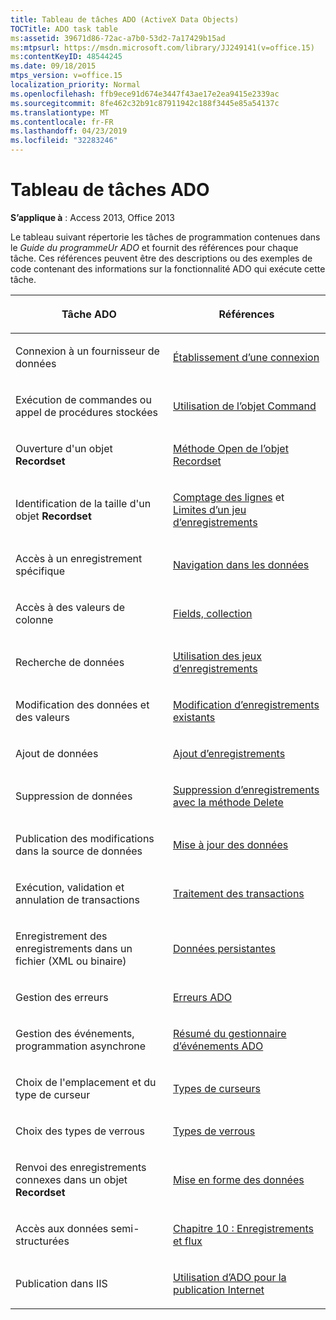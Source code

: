 ```yaml
---
title: Tableau de tâches ADO (ActiveX Data Objects)
TOCTitle: ADO task table
ms:assetid: 39671d86-72ac-a7b0-53d2-7a17429b15ad
ms:mtpsurl: https://msdn.microsoft.com/library/JJ249141(v=office.15)
ms:contentKeyID: 48544245
ms.date: 09/18/2015
mtps_version: v=office.15
localization_priority: Normal
ms.openlocfilehash: ffb9ece91d674e3447f43ae17e2ea9415e2339ac
ms.sourcegitcommit: 8fe462c32b91c87911942c188f3445e85a54137c
ms.translationtype: MT
ms.contentlocale: fr-FR
ms.lasthandoff: 04/23/2019
ms.locfileid: "32283246"
---
```

# <a name="ado-task-table"></a>Tableau de tâches ADO

**S’applique à** : Access 2013, Office 2013

Le tableau suivant répertorie les tâches de programmation contenues dans le *Guide du programmeUr ADO* et fournit des références pour chaque tâche. Ces références peuvent être des descriptions ou des exemples de code contenant des informations sur la fonctionnalité ADO qui exécute cette tâche.

<table>
<colgroup>
<col style="width: 50%" />
<col style="width: 50%" />
</colgroup>
<thead>
<tr class="header">
<th><p>Tâche ADO</p></th>
<th><p>Références</p></th>
</tr>
</thead>
<tbody>
<tr class="odd">
<td><p>Connexion à un fournisseur de données</p></td>
<td><p><a href="making-a-connection.md">Établissement d’une connexion</a></p></td>
</tr>
<tr class="even">
<td><p>Exécution de commandes ou appel de procédures stockées</p></td>
<td><p><a href="using-the-command-object-access.md">Utilisation de l’objet Command</a></p></td>
</tr>
<tr class="odd">
<td><p>Ouverture d'un objet <strong>Recordset</strong></p></td>
<td><p><a href="open-method-ado-recordset.md">Méthode Open de l’objet Recordset</a></p></td>
</tr>
<tr class="even">
<td><p>Identification de la taille d'un objet <strong>Recordset</strong></p></td>
<td><p><a href="counting-rows.md">Comptage des lignes</a> et <a href="the-limits-of-a-recordset.md">Limites d’un jeu d’enregistrements</a></p></td>
</tr>
<tr class="odd">
<td><p>Accès à un enregistrement spécifique</p></td>
<td><p><a href="navigating-through-the-data.md">Navigation dans les données</a></p></td>
</tr>
<tr class="even">
<td><p>Accès à des valeurs de colonne</p></td>
<td><p><a href="the-fields-collection.md">Fields, collection </a></p></td>
</tr>
<tr class="odd">
<td><p>Recherche de données</p></td>
<td><p><a href="working-with-recordsets.md">Utilisation des jeux d’enregistrements</a></p></td>
</tr>
<tr class="even">
<td><p>Modification des données et des valeurs</p></td>
<td><p><a href="editing-existing-records.md">Modification d’enregistrements existants</a></p></td>
</tr>
<tr class="odd">
<td><p>Ajout de données</p></td>
<td><p><a href="adding-records.md">Ajout d’enregistrements</a></p></td>
</tr>
<tr class="even">
<td><p>Suppression de données</p></td>
<td><p><a href="deleting-records-using-the-delete-method.md">Suppression d’enregistrements avec la méthode Delete</a></p></td>
</tr>
<tr class="odd">
<td><p>Publication des modifications dans la source de données</p></td>
<td><p><a href="updating-data.md">Mise à jour des données</a></p></td>
</tr>
<tr class="even">
<td><p>Exécution, validation et annulation de transactions</p></td>
<td><p><a href="transaction-processing.md">Traitement des transactions </a></p></td>
</tr>
<tr class="odd">
<td><p>Enregistrement des enregistrements dans un fichier (XML ou binaire)</p></td>
<td><p><a href="persisting-data.md">Données persistantes </a></p></td>
</tr>
<tr class="even">
<td><p>Gestion des erreurs</p></td>
<td><p><a href="ado-errors.md">Erreurs ADO</a></p></td>
</tr>
<tr class="odd">
<td><p>Gestion des événements, programmation asynchrone</p></td>
<td><p><a href="ado-event-handler-summary.md">Résumé du gestionnaire d’événements ADO</a></p></td>
</tr>
<tr class="even">
<td><p>Choix de l'emplacement et du type de curseur</p></td>
<td><p><a href="types-of-cursors.md">Types de curseurs </a></p></td>
</tr>
<tr class="odd">
<td><p>Choix des types de verrous</p></td>
<td><p><a href="types-of-locks.md">Types de verrous</a></p></td>
</tr>
<tr class="even">
<td><p>Renvoi des enregistrements connexes dans un objet  <strong>Recordset</strong></p></td>
<td><p><a href="data-shaping.md">Mise en forme des données</a></p></td>
</tr>
<tr class="odd">
<td><p>Accès aux données semi-structurées</p></td>
<td><p><a href="chapter-10-records-and-streams.md">Chapitre 10 : Enregistrements et flux</a></p></td>
</tr>
<tr class="even">
<td><p>Publication dans IIS</p></td>
<td><p><a href="using-ado-for-internet-publishing.md">Utilisation d’ADO pour la publication Internet</a></p></td>
</tr>
</tbody>
</table>

